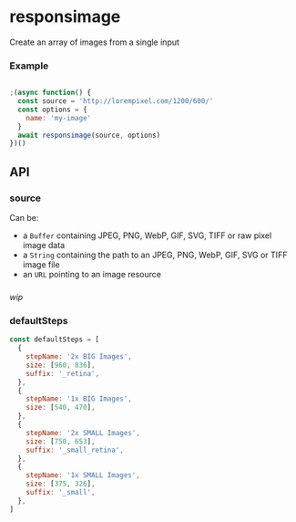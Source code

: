 # responsimage

Create an array of images from a single input

### Example

```js

;(async function() {
  const source = 'http://lorempixel.com/1200/600/'
  const options = {
    name: 'my-image'
  }
  await responsimage(source, options)
})()

```

## API

### source

Can be:
- a `Buffer` containing JPEG, PNG, WebP, GIF, SVG, TIFF or raw pixel image data
- a `String` containing the path to an JPEG, PNG, WebP, GIF, SVG or TIFF image file
- an `URL` pointing to an image resource

### 

_wip_

### defaultSteps
```js
const defaultSteps = [
  {
    stepName: '2x BIG Images',
    size: [960, 836],
    suffix: '_retina',
  },
  {
    stepName: '1x BIG Images',
    size: [540, 470],
  },
  {
    stepName: '2x SMALL Images',
    size: [750, 653],
    suffix: '_small_retina',
  },
  {
    stepName: '1x SMALL Images',
    size: [375, 326],
    suffix: '_small',
  },
]
```
